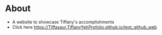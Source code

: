 # About
 * A website to showcase Tiffany's accomplishments
 * Click here https://Tiffasaur.TiffanyYehProfolio.github.io/test_github_web
